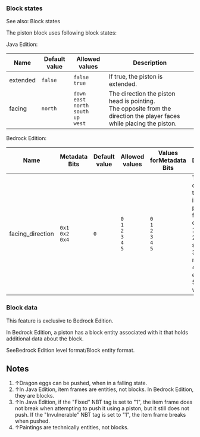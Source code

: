 ### Block states
See also: Block states

The piston block uses following block states:

Java Edition:

| Name     | Default value | Allowed values                                                | Description                                                                                                               |
|----------|---------------|---------------------------------------------------------------|---------------------------------------------------------------------------------------------------------------------------|
| extended | `false`       | `false`<br/>`true`                                            | If true, the piston is extended.                                                                                          |
| facing   | `north`       | `down`<br/>`east`<br/>`north`<br/>`south`<br/>`up`<br/>`west` | The direction the piston head is pointing.<br/>The opposite from the direction the player faces while placing the piston. |

Bedrock Edition:

| Name             | Metadata Bits             | Default value | Allowed values                              | Values forMetadata Bits                     | Description                                                                                                                                             |
|------------------|---------------------------|---------------|---------------------------------------------|---------------------------------------------|---------------------------------------------------------------------------------------------------------------------------------------------------------|
| facing_direction | `0x1`<br/>`0x2`<br/>`0x4` | `0`           | `0`<br/>`1`<br/>`2`<br/>`3`<br/>`4`<br/>`5` | `0`<br/>`1`<br/>`2`<br/>`3`<br/>`4`<br/>`5` | The direction the piston is pointing.0: facing down<br/>1: facing up<br/>2: facing south<br/>3: facing north<br/>4: facing east<br/>5: facing west<br/> |

### Block data

  

This feature is exclusive to  Bedrock Edition. 


In Bedrock Edition, a piston has a block entity associated with it that holds additional data about the block.

SeeBedrock Edition level format/Block entity format.
## Notes
1. ↑Dragon eggs can be pushed, when in a falling state.
2. ↑In Java Edition, item frames are entities, 
not blocks. In Bedrock Edition, they are blocks.
3. ↑In Java Edition, if the "Fixed" NBT tag is set to "1", the item frame does not break when attempting to push it using a piston, but it still does not push. If the "Invulnerable" NBT tag is set to "1", the item frame breaks when pushed.
4. ↑Paintings are technically entities, not blocks.


